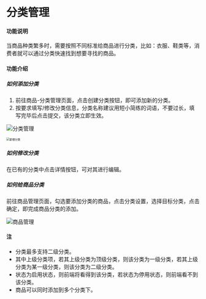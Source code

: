 # 分类管理

#### 功能说明

当商品种类繁多时，需要按照不同标准给商品进行分类，比如：衣服、鞋类等，消费者就可以通过分类快速找到想要寻找的商品。

#### 功能介绍

##### 如何添加分类

1. 前往商品-分类管理页面，点击创建分类按钮，即可添加新的分类。
2. 按要求填写/修改分类信息，分类名称建议用短小简练的词语，不要过长，填写完毕后点击提交，该分类立即生效。

![分类管理](http://md.stringon.com/img/%7Bfilename%7D%7B.suffix%7D20200911145646.png)

<img src="http://md.stringon.com/img/%7Bfilename%7D%7B.suffix%7D20200914144743.png" alt="新增分类" style="zoom:50%;" />

##### 如何修改分类

在已有的分类中点击详情按钮，可对其进行编辑。

##### 如何给商品分类

前往商品管理页面，勾选要添加分类的商品，点击分类设置，选择目标分类，点击确定，即完成商品分类的添加。

![商品管理](http://md.stringon.com/img/%7Bfilename%7D%7B.suffix%7D20200911154938.png)

#### 注

- 分类最多支持二级分类。
- 其中上级分类项，若其上级分类为顶级分类，则该分类为一级分类，若其上级分类为某一级分类，则该分类为二级分类。
- 状态为启用状态，则前端将看得到该分类，若状态为停用状态，则前端看不到该分类。
- 商品可以同时添加到多个分类下。

